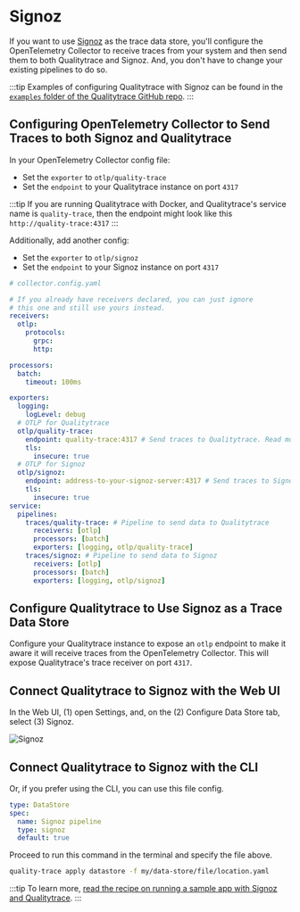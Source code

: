 # Signoz

If you want to use [Signoz](https://signoz.io/) as the trace data store, you'll configure the OpenTelemetry Collector to receive traces from your system and then send them to both Qualitytrace and Signoz. And, you don't have to change your existing pipelines to do so.

:::tip
Examples of configuring Qualitytrace with Signoz can be found in the [`examples` folder of the Qualitytrace GitHub repo](https://github.com/intelops/quality-trace/tree/main/examples).
:::

## Configuring OpenTelemetry Collector to Send Traces to both Signoz and Qualitytrace

In your OpenTelemetry Collector config file:

- Set the `exporter` to `otlp/quality-trace`
- Set the `endpoint` to your Qualitytrace instance on port `4317`

:::tip
If you are running Qualitytrace with Docker, and Qualitytrace's service name is `quality-trace`, then the endpoint might look like this `http://quality-trace:4317`
:::

Additionally, add another config:

- Set the `exporter` to `otlp/signoz`
- Set the `endpoint` to your Signoz instance on port `4317`

```yaml
# collector.config.yaml

# If you already have receivers declared, you can just ignore
# this one and still use yours instead.
receivers:
  otlp:
    protocols:
      grpc:
      http:

processors:
  batch:
    timeout: 100ms

exporters:
  logging:
    logLevel: debug
  # OTLP for Qualitytrace
  otlp/quality-trace:
    endpoint: quality-trace:4317 # Send traces to Qualitytrace. Read more in docs here:  https://docs.quality-trace.io/configuration/connecting-to-data-stores/opentelemetry-collector
    tls:
      insecure: true
  # OTLP for Signoz
  otlp/signoz:
    endpoint: address-to-your-signoz-server:4317 # Send traces to Signoz. Read more in docs here: https://signoz.io/docs/tutorial/opentelemetry-binary-usage-in-virtual-machine/#opentelemetry-collector-configuration
    tls:
      insecure: true
service:
  pipelines:
    traces/quality-trace: # Pipeline to send data to Qualitytrace
      receivers: [otlp]
      processors: [batch]
      exporters: [logging, otlp/quality-trace]
    traces/signoz: # Pipeline to send data to Signoz
      receivers: [otlp]
      processors: [batch]
      exporters: [logging, otlp/signoz]
```

## Configure Qualitytrace to Use Signoz as a Trace Data Store

Configure your Qualitytrace instance to expose an `otlp` endpoint to make it aware it will receive traces from the OpenTelemetry Collector. This will expose Qualitytrace's trace receiver on port `4317`.

## Connect Qualitytrace to Signoz with the Web UI

In the Web UI, (1) open Settings, and, on the (2) Configure Data Store tab, select (3) Signoz.

<!-- TODO: create this image using the same standard as the other stores -->
![Signoz](../img/Signoz-settings.png)

## Connect Qualitytrace to Signoz with the CLI

Or, if you prefer using the CLI, you can use this file config.

```yaml
type: DataStore
spec:
  name: Signoz pipeline
  type: signoz
  default: true
```

Proceed to run this command in the terminal and specify the file above.

```bash
quality-trace apply datastore -f my/data-store/file/location.yaml
```

:::tip
To learn more, [read the recipe on running a sample app with Signoz and Qualitytrace](../../examples-tutorials/recipes/running-quality-trace-with-signoz-pokeshop.md).
:::
